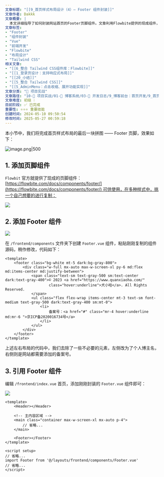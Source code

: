 ```yaml
---
文章标题: "[[9_首页样式布局设计（4）— Footer 组件封装]]" 
文章作者: Dakkk
文章概要: |
  本文详细指导了如何封装网站首页的Footer页脚组件。文章利用Flowbite提供的现成组件，演示了创建Footer.vue文件、进行内容定制（如版权、备案号），并使用Tailwind CSS样式布局，最后将其成功引用到主页面布局中。
文章标签:
- "Footer"
- "组件封装"
- "Vue"
- "前端开发"
- "Flowbite"
- "布局设计"
- "Tailwind CSS"
相关文章:
- "[[6_整合 Tailwind CSS组件库：Flowbite]]"
- "[[1_登录页设计：支持响应式布局]]"
- "[[20_小结]]"
- "[[5_整合 Tailwind CSS]]"
- "[[5_AdminMenu：点击收缩、展开功能实现]]"
文章分类: "🚀 项目实战"
文章路径: "10-🚀 项目实战/01-📝 博客系统/03-📝 开发日志/9_博客前台：首页开发/9_首页样式布局设计（4）— Footer 组件封装.md"
文章难度: 初级 💧
目前阶段: ✅ 已完成
重要性: ⭐⭐⭐ 重要技能
创建时间: 2024-05-10 09:50:54
修改时间: 2025-05-27 00:59:18
---
```


本小节中，我们将完成首页样式布局的最后一块拼图 —— Footer 页脚，效果如下：

![image.png|500](https://my-obsidian-image.oss-cn-guangzhou.aliyuncs.com/2024/05/aee6f891c537467a422fa979b04583fc.png)
## 1. 添加页脚组件

`Flowbit` 官方就提供了现成的页脚组件：[https://flowbite.com/docs/components/footer/](https://flowbite.com/docs/components/footer/) 可供使用，在多种样式中，挑一个自己想要的进行复制：

![](https://img.quanxiaoha.com/quanxiaoha/169811372411589)

## 2. 添加 Footer 组件

![](https://img.quanxiaoha.com/quanxiaoha/169811357298587)

在 `/frontend/components` 文件夹下创建 `Footer.vue` 组件，粘贴刚刚复制的组件源码，稍作修改，代码如下：

```
<template>
    <footer class="bg-white mt-5 dark:bg-gray-800">
        <div class="w-full mx-auto max-w-screen-xl py-6 md:flex md:items-center md:justify-between">
            <span class="text-sm text-gray-500 sm:text-center dark:text-gray-400">© 2023 <a href="https://www.quanxiaoha.com/"
                    class="hover:underline">犬小哈</a>. All Rights Reserved.
            </span>
            <ul class="flex flex-wrap items-center mt-3 text-sm font-medium text-gray-500 dark:text-gray-400 sm:mt-0">
                <li>
                    备案号：<a href="#" class="mr-4 hover:underline md:mr-6 ">京ICP备2020016734号</a>
                </li>
            </ul>
        </div>
    </footer>
</template>
```

上述左右布局的代码中，我们去除了一些不必要的元素，左侧改为了个人博主名，右侧则是网站都需要添加的备案号。
## 3. 引用 Footer 组件

编辑 `/frontend/index.vue` 首页，添加刚刚封装的 `Footer.vue` 组件即可：

![](https://img.quanxiaoha.com/quanxiaoha/169811412616015)

```
<template>
    <Header></Header>

    <!-- 主内容区域 -->
    <main class="container max-w-screen-xl mx-auto p-4">
		// 省略...
    </main>

    <Footer></Footer>
</template>

<script setup>
// 省略...
import Footer from '@/layouts/frontend/components/Footer.vue'
// 省略...
</script>
```